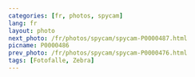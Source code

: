 ```yaml
---
categories: [fr, photos, spycam]
lang: fr
layout: photo
next_photo: /fr/photos/spycam/spycam-P0000487.html
picname: P0000486
prev_photo: /fr/photos/spycam/spycam-P0000476.html
tags: [Fotofalle, Zebra]
---
```

